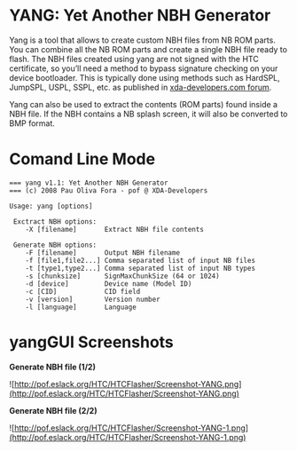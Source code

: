 # YANG: Yet Another NBH Generator #

Yang is a tool that allows to create custom NBH files from NB ROM parts.  You can combine all the NB ROM parts and create a single NBH file ready to flash. The NBH files created using yang are not signed with the HTC certificate, so you’ll need a method to bypass signature checking on your device bootloader. This is typically done using methods such as HardSPL, JumpSPL, USPL, SSPL, etc. as published in [xda-developers.com forum](http://forum.xda-developers.com).

Yang can also be used to extract the contents (ROM parts) found inside a NBH file. If the NBH contains a NB splash screen, it will also be converted to BMP format.


# Comand Line Mode #

```
=== yang v1.1: Yet Another NBH Generator
=== (c) 2008 Pau Oliva Fora - pof @ XDA-Developers

Usage: yang [options]

 Exctract NBH options:
    -X [filename]       Extract NBH file contents

 Generate NBH options:
    -F [filename]       Output NBH filename
    -f [file1,file2...] Comma separated list of input NB files
    -t [type1,type2...] Comma separated list of input NB types
    -s [chunksize]      SignMaxChunkSize (64 or 1024)
    -d [device]         Device name (Model ID)
    -c [CID]            CID field
    -v [version]        Version number
    -l [language]       Language
```


# yangGUI Screenshots #

**Generate NBH file (1/2)**

![http://pof.eslack.org/HTC/HTCFlasher/Screenshot-YANG.png](http://pof.eslack.org/HTC/HTCFlasher/Screenshot-YANG.png)

**Generate NBH file (2/2)**

![http://pof.eslack.org/HTC/HTCFlasher/Screenshot-YANG-1.png](http://pof.eslack.org/HTC/HTCFlasher/Screenshot-YANG-1.png)